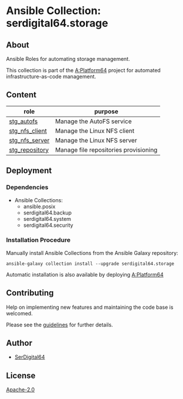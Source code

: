 # Ansible Collection: serdigital64.storage

## About

Ansible Roles for automating storage management.

This collection is part of the [A:Platform64](https://github.com/aplatform64/aplatform64) project for automated infrastructure-as-code management.

## Content

| role                                                                                | purpose                               |
| ----------------------------------------------------------------------------------- | ------------------------------------- |
| [stg_autofs](https://aplatform64.readthedocs.io/en/latest/roles/stg_autofs)         | Manage the AutoFS service             |
| [stg_nfs_client](https://aplatform64.readthedocs.io/en/latest/roles/stg_nfs_client) | Manage the Linux NFS client           |
| [stg_nfs_server](https://aplatform64.readthedocs.io/en/latest/roles/stg_nfs_server) | Manage the Linux NFS server           |
| [stg_repository](https://aplatform64.readthedocs.io/en/latest/roles/stg_repository) | Manage file repositories provisioning |

## Deployment

### Dependencies

- Ansible Collections:
  - ansible.posix
  - serdigital64.backup
  - serdigital64.system
  - serdigital64.security

### Installation Procedure

Manually install Ansible Collections from the Ansible Galaxy repository:

```shell
ansible-galaxy collection install --upgrade serdigital64.storage
```

Automatic installation is also available by deploying [A:Platform64](https://aplatform64.readthedocs.io/en/latest/#deployment)

## Contributing

Help on implementing new features and maintaining the code base is welcomed.

Please see the [guidelines](https://aplatform64.readthedocs.io/en/latest/CONTRIBUTING.md) for further details.

## Author

- [SerDigital64](https://serdigital64.github.io/)

## License

[Apache-2.0](https://www.apache.org/licenses/LICENSE-2.0.txt)
